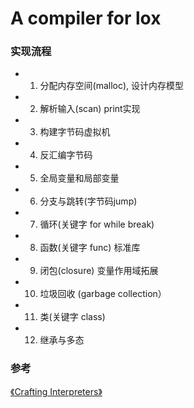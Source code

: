 # A compiler for lox
### 实现流程
- 1. 分配内存空间(malloc), 设计内存模型
- 2. 解析输入(scan) print实现
- 3. 构建字节码虚拟机
- 4. 反汇编字节码
- 5. 全局变量和局部变量
- 6. 分支与跳转(字节码jump)
- 7. 循环(关键字 for while break)
- 8. 函数(关键字 func) 标准库
- 9. 闭包(closure) 变量作用域拓展
- 10. 垃圾回收 (garbage collection）
- 11. 类(关键字 class)
- 12. 继承与多态

### 参考
[《Crafting Interpreters》](https://github.com/munificent/craftinginterpreters)
